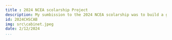 ```yaml
---
title : 2024 NCEA scolarship Project
description: My sumbission to the 2024 NCEA scolarship was to build a game cabinet to advertise the Cashmere high school digitech department
id: 2024CHSCAB
img: src\cabinet.jpeg
date: 2/12/2024
...
```

